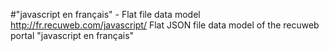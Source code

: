 #"javascript en français" - Flat file data model
http://fr.recuweb.com/javascript/
Flat JSON file data model of the recuweb portal "javascript en français"
